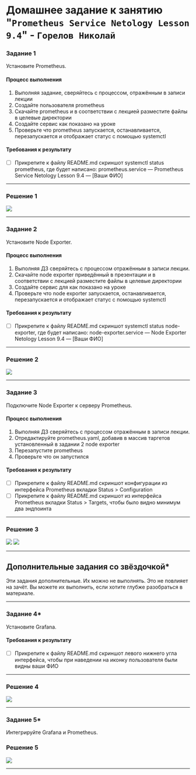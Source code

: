 # Домашнее задание к занятию "`Prometheus Service Netology Lesson 9.4`" - `Горелов Николай`



### Задание 1

Установите Prometheus.

#### Процесс выполнения
1. Выполняя задание, сверяйтесь с процессом, отражённым в записи лекции
2. Создайте пользователя prometheus
3. Скачайте prometheus и в соответствии с лекцией разместите файлы в целевые директории
4. Создайте сервис как показано на уроке
5. Проверьте что prometheus запускается, останавливается, перезапускается и отображает статус с помощью systemctl

#### Требования к результату
- [ ] Прикрепите к файлу README.md скриншот systemctl status prometheus, где будет написано: prometheus.service — Prometheus Service Netology Lesson 9.4 — [Ваши ФИО]

---

### Решение 1

![](https://github.com/gorelovniko/Netology_HW_SystemMonitorPrometeus_part1/blob/main/img/HW_9.4-1.JPG)

---

### Задание 2
Установите Node Exporter.

#### Процесс выполнения
1. Выполняя ДЗ сверяйтесь с процессом отражённым в записи лекции.
3. Скачайте node exporter приведённый в презентации и в соответствии с лекцией разместите файлы в целевые директории
4. Создайте сервис для как показано на уроке
5. Проверьте что node exporter запускается, останавливается, перезапускается и отображает статус с помощью systemctl

#### Требования к результату
- [ ] Прикрепите к файлу README.md скриншот systemctl status node-exporter, где будет написано: node-exporter.service — Node Exporter Netology Lesson 9.4 — [Ваши ФИО]

---

### Решение 2

![](https://github.com/gorelovniko/Netology_HW_SystemMonitorPrometeus_part1/blob/main/img/HW_9.4-2.1.JPG)

---

### Задание 3
Подключите Node Exporter к серверу Prometheus.

#### Процесс выполнения
1. Выполняя ДЗ сверяйтесь с процессом отражённым в записи лекции.
2. Отредактируйте prometheus.yaml, добавив в массив таргетов установленный в задании 2 node exporter
3. Перезапустите prometheus
4. Проверьте что он запустился

#### Требования к результату
- [ ] Прикрепите к файлу README.md скриншот конфигурации из интерфейса Prometheus вкладки Status > Configuration
- [ ] Прикрепите к файлу README.md скриншот из интерфейса Prometheus вкладки Status > Targets, чтобы было видно минимум два эндпоинта

---

### Решение 3

![](https://github.com/gorelovniko/Netology_HW_SystemMonitorPrometeus_part1/blob/main/img/HW_9.4-3.1.JPG)
![](https://github.com/gorelovniko/Netology_HW_SystemMonitorPrometeus_part1/blob/main/img/HW_9.4-3.2.JPG)

---

## Дополнительные задания со звёздочкой*
Эти задания дополнительные. Их можно не выполнять. Это не повлияет на зачёт. Вы можете их выполнить, если хотите глубже разобраться в материале.

---

### Задание 4*
Установите Grafana.

#### Требования к результату
- [ ] Прикрепите к файлу README.md скриншот левого нижнего угла интерфейса, чтобы при наведении на иконку пользователя были видны ваши ФИО

---
### Решение 4

![](https://github.com/gorelovniko/Netology_HW_SystemMonitorPrometeus_part1/blob/main/img/HW_9.4-4.JPG)

---

### Задание 5*
Интегрируйте Grafana и Prometheus.

### Решение 5

![](https://github.com/gorelovniko/Netology_HW_SystemMonitorPrometeus_part1/blob/main/img/HW_9.4-5.JPG)

---
